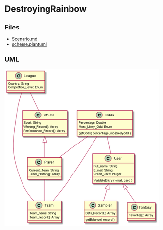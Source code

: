 # DestroyingRainbow

## Files

* [Scenario.md](Scenario.md)
* [scheme.plantuml](Docs/scheme.plantuml)

## UML

![graph bets](scheme.png)
